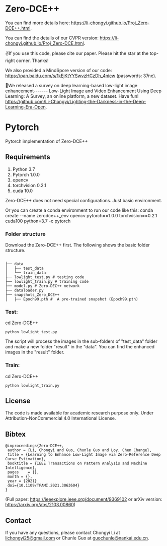 # Zero-DCE++

You can find more details here: https://li-chongyi.github.io/Proj_Zero-DCE++.html. 

You can find the details of our CVPR version: https://li-chongyi.github.io/Proj_Zero-DCE.html. 

✌If you use this code, please cite our paper. Please hit the star at the top-right corner. Thanks!

We also provided a MindSpore version of our code: https://pan.baidu.com/s/1kEjKtYYSwvzHCzDh_4niew (passwords: 37ne). 

🌈We released a survey on deep learning-based low-light image enhancement------- Low-Light Image and Video Enhancement Using Deep Learning: A Survey, an online platform, a new dataset. Have fun! https://github.com/Li-Chongyi/Lighting-the-Darkness-in-the-Deep-Learning-Era-Open. 

# Pytorch
Pytorch implementation of Zero-DCE++

## Requirements
1. Python 3.7 
2. Pytorch 1.0.0
3. opencv
4. torchvision 0.2.1
5. cuda 10.0

Zero-DCE++ does not need special configurations. Just basic environment. 

Or you can create a conda environment to run our code like this:
conda create --name zerodce++_env opencv pytorch==1.0.0 torchvision==0.2.1 cuda100 python=3.7 -c pytorch

### Folder structure
Download the Zero-DCE++ first.
The following shows the basic folder structure.
```

├── data
│   ├── test_data 
│   └── train_data 
├── lowlight_test.py # testing code
├── lowlight_train.py # training code
├── model.py # Zero-DEC++ network
├── dataloader.py
├── snapshots_Zero_DCE++
│   ├── Epoch99.pth #  A pre-trained snapshot (Epoch99.pth)
```
### Test: 

cd Zero-DCE++
```
python lowlight_test.py 
```
The script will process the images in the sub-folders of "test_data" folder and make a new folder "result" in the "data". You can find the enhanced images in the "result" folder.

### Train: 
cd Zero-DCE++

```
python lowlight_train.py 
```

##  License
The code is made available for academic research purpose only. Under Attribution-NonCommercial 4.0 International License.

## Bibtex

```
@inproceedings{Zero-DCE++,
 author = {Li, Chongyi and Guo, Chunle Guo and Loy, Chen Change},
 title = {Learning to Enhance Low-Light Image via Zero-Reference Deep Curve Estimation},
 booktitle = {IEEE Transactions on Pattern Analysis and Machine Intelligence},
 pages    = {},
 month = {},
 year = {2021}
 doi={10.1109/TPAMI.2021.3063604}
}
```

(Full paper: https://ieeexplore.ieee.org/document/9369102 or arXiv version: https://arxiv.org/abs/2103.00860)

## Contact
If you have any questions, please contact Chongyi Li at lichongyi25@gmail.com or Chunle Guo at guochunle@nankai.edu.cn.
